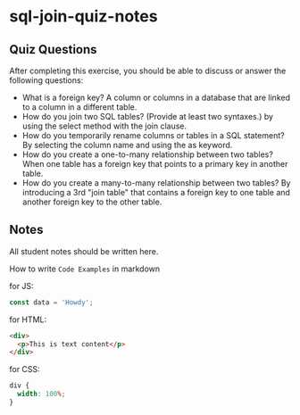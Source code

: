# sql-join-quiz-notes

## Quiz Questions

After completing this exercise, you should be able to discuss or answer the following questions:

- What is a foreign key?
  A column or columns in a database that are linked to a column in a different table.
- How do you join two SQL tables? (Provide at least two syntaxes.)
  by using the select method with the join clause.
- How do you temporarily rename columns or tables in a SQL statement?
  By selecting the column name and using the as keyword.
- How do you create a one-to-many relationship between two tables?
  When one table has a foreign key that points to a primary key in another table.
- How do you create a many-to-many relationship between two tables?
  By introducing a 3rd "join table" that contains a foreign key to one table and another foreign key to the other table.

## Notes

All student notes should be written here.

How to write `Code Examples` in markdown

for JS:

```javascript
const data = 'Howdy';
```

for HTML:

```html
<div>
  <p>This is text content</p>
</div>
```

for CSS:

```css
div {
  width: 100%;
}
```
